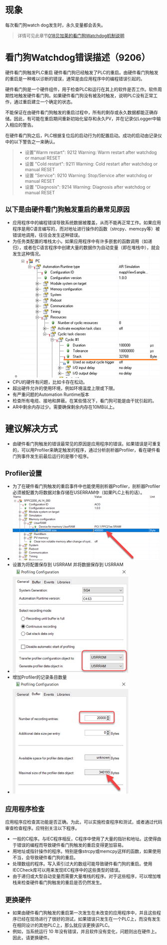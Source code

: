 # 现象
每次看门狗watch dog发生时，永久变量都会丢失。

> 详情可见此章节[018贝加莱的看门狗Watchdog机制说明](../B02_技术_AutomationRuntime/018贝加莱的看门狗Watchdog机制说明.md)

# 看门狗Watchdog错误描述（9206） 
硬件看门狗触发PLC重启
硬件看门狗已经触发了PLC的重启。由硬件看门狗触发的重启是一种难以诊断的错误，通常是由应用程序中的编程错误引起的。

硬件看门狗是一个硬件组件，用于检查PLC和运行在其上的软件是否工作。软件周期性地触发硬件看门狗。如果硬件看门狗没有被及时触发，说明PLC没有正常工作，通过重启建立一个确定的状态。

不能保证在由硬件看门狗触发的重启过程中，所有的剩存或永久数据都能正确存储。因此，有可能在重启期间重新初始化留存和永久PV，并在记录仪Logger中输入相应的警告。

在硬件看门狗之后，PLC根据复位后的启动行为的配置启动。成功的启动由记录仪中的以下警告之一来确认。 
> -   设置"Warm restart": 9212 Warning: Warm restart after watchdog or manual RESET
> -   设置 "Cold restart": 9211 Warning: Cold restart after watchdog or manual RESET
> -   设置 "Service": 9210 Warning: Stop/Service after watchdog or manual RESET
> -   设置 "Diagnosis": 9214 Warning: Diagnosis after watchdog or manual RESET

## 以下是由硬件看门狗触发重启的最常见原因
- 应用程序中的编程错误导致系统数据被覆盖，从而不能再正常工作。如果应用程序是用C语言编写的，而对地址进行操作的函数（strcpy、memcpy等）被错误地调用，往往会发生这种错误。
- 为任务类配置的堆栈太小。如果应用程序中有许多嵌套的函数调用（如递归），或者在C语言程序中创建大量的数据作为自动变量（即在堆栈中），就会发生这种情况。
    - ![](FILES/9206/image-20221208163258960.png)
- CPU的硬件有问题，比如卡存在松动。
- 超出硬件允许的使用环境，例如环境温度上限或下限。
- 有严重问题的Automation Runtime版本
- 检查所有电缆、接地和屏蔽。在某些情况下，看门狗可能是由干扰引起的。
- AR中剩余内存过少。需要确保剩余内存在10MB以上。

# 建议解决方式
- 由硬件看门狗触发的错误最常见的原因是应用程序的错误。如果错误是可重复的，可以用Profiler来确定触发的程序，通过分析剖析器Profiler，看在硬件看门狗事件发生前最后运行的是哪个程序。
## Profiler设置
- 为了在硬件看门狗触发的重启事件中也能使用剖析器Profiler，剖析器Profiler必须被配置为将数据对象存储在USERRAM中（如果PLC上有的话）。
- ![](FILES/9206/image-20221208162352384.png)
- 设置为将配置保存到 USRRAM 并将数据保存到 USRRAM
- ![](FILES/9206/image-20221208162730509.png)
- 增加Profiler的记录条目数量
- ![](FILES/9206/image-20221208162750667.png)
## 应用程序检查
应用程序应检查其功能是否正确。为此，可以实施检查程序和测试，或者通过代码审查检查程序。应特别关注以下程序。
- 一般的C程序。与IEC程序相反，C程序中使用了大量的指针和地址。这使得由于错误的编程而导致硬件看门狗触发的重启变得更加容易。
- 用地址或指针操作的程序。特别是像strcpy或memcpy这样的函数，如果使用不当，会导致硬件看门狗的重启。
- 处理数组的程序。写入索引过大的数组可能导致硬件看门狗的重启。使用IECCheck库可以用来发现IEC程序中的这些类型的错误。
- 由于递归或大型自动变量而需要大量堆栈的程序。对于这些程序，可以增加堆栈来检查硬件看门狗触发的重启是否仍然发生。

## 更换硬件
- 如果由硬件看门狗触发的重启第一次发生在未改变的应用程序中，并且这些程序已经在现场进行了很好的测试，如果错误只发生在一个PLC上，而没有发生在相同设计的其他PLC上，那么就应该更换该PLC。
- 例如，当系统运行 10 年没有错误，并且软件没有变化，问题则出在硬件上。  因此，请更换硬件。


